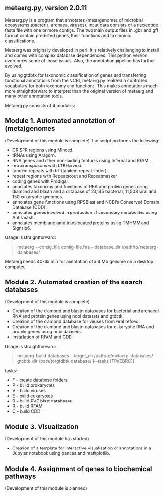 ## metaerg.py, version 2.0.11

Metaerg.py is a program that annotates (meta)genomes of microbial ecosystems (bacteria, archaea, viruses). Input data 
consists of a nucleotide fasta file with one or more contigs. The two main output files in .gbk and gff format contain
predicted genes, their functions and taxonomic classifications.

Metaerg was originally developed in perl. It is relatively challenging to install and comes with complex database 
dependencies. This python version overcomes some of those issues. Also, the annotation pipeline has further evolved.

By using gtdbtk for taxonomic classification of genes and transferring functional annotations from the NCBI, metaerg.py
realized a controlled vocabulary for both taxonomy and functions. This makes annotations much more straightforward to
interpret than the original version of metaerg and many other annotation tools.

Metaerg.py consists of 4 modules:

## Module 1. Automated annotation of (meta)genomes
(Development of this module is complete) 
The script performs the following:
* CRISPR regions using Minced.
* tRNAs using Aragorn.
* RNA genes and other non-coding features using Infernal and RFAM.
* retrotransposons with LTRHarvest.
* tandem repeats with trf (tandem repeat finder).
* repeat regions with Repeatscout and Repeatmasker.
* coding genes with Prodigal.
* annotates taxonomy and functions of RNA and protein genes using diamond and blastn and a database of 23,145 bacterial, 11,508 viral and 150 eukaryotic genomes.
* annotates gene functions using RPSBlast and NCBI's Conserved Domain Database (CDD).
* annotates genes involved in production of secondary metabolites using Antismash.
* annotates membrane amd translocated proteins using TMHMM and Signalp6.

Usage is straightforward:

>metaerg --contig_file contig-file.fna --database_dir /path/to/metaerg-databases/

Metaerg needs 40-45 min for annotation of a 4 Mb genome on a desktop computer.

## Module 2. Automated creation of the search databases
(Development of this module is complete)
* Creation of the diamond and blastn databases for bacterial and archaeal RNA and protein genes using ncbi datasets and gtdbtk.
* Creation of the diamond database for viruses from viral refseq.
* Creation of the diamond and blastn databases for eukaryotic RNA and protein genes using ncbi datasets.
* Installation of RFAM and CDD.

Usage is straightforward:

>metaerg-build-databases --target_dir /path/to/metaerg-databases/ --gtdbtk_dir /path/to/gtdbtk-database/ [--tasks [FPVEBRC]]

tasks:
* F - create database folders
* P - build prokaryotes
* V - build viruses
* E - build eukaryotes
* B - build PVE blast databases
* R - build RFAM
* C - build CDD

## Module 3. Visualization
(Development of this module has started)
* Creation of a template for interactive visualisation of annotations in a Jupyter notebook using pandas and mathplotlib.

## Module 4. Assignment of genes to biochemical pathways
(Development of this module is planned)
